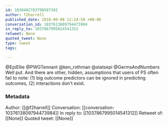 ```yaml
---
id: 1038402783798587392
author: f2harrell
published_date: 2018-09-08 12:24:50 +00:00
conversation_id: 1037613809794473984
in_reply_to: 1037867995014541312
retweet: None
quoted_tweet: None
type: tweet
tags:

---
```


@EpiEllie @PWGTennant @ken_rothman @statsepi @GermsAndNumbers Well put.  And there are other, hidden, assumptions that users of PS often fail to note: (1) big outcome predictors can be ignored in predicting outcomes, (2) interactions don't exist.

### Metadata

Author: [[@f2harrell]]
Conversation: [[conversation-1037613809794473984]]
In reply to: [[1037867995014541312]]
Retweet of: [[None]]
Quoted tweet: [[None]]
